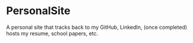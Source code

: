 # PersonalSite
A personal site that tracks back to my GitHub, LinkedIn, (once completed) hosts my resume, school papers, etc.  

